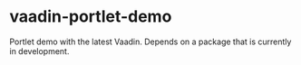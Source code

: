 # vaadin-portlet-demo
Portlet demo with the latest Vaadin. Depends on a package that is currently in development.
